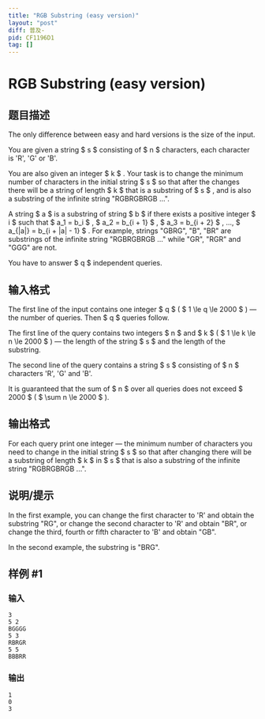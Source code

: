```yaml
---
title: "RGB Substring (easy version)"
layout: "post"
diff: 普及-
pid: CF1196D1
tag: []
---
```


# RGB Substring (easy version)

## 题目描述

The only difference between easy and hard versions is the size of the input.

You are given a string $ s $ consisting of $ n $ characters, each character is 'R', 'G' or 'B'.

You are also given an integer $ k $ . Your task is to change the minimum number of characters in the initial string $ s $ so that after the changes there will be a string of length $ k $ that is a substring of $ s $ , and is also a substring of the infinite string "RGBRGBRGB ...".

A string $ a $ is a substring of string $ b $ if there exists a positive integer $ i $ such that $ a_1 = b_i $ , $ a_2 = b_{i + 1} $ , $ a_3 = b_{i + 2} $ , ..., $ a_{|a|} = b_{i + |a| - 1} $ . For example, strings "GBRG", "B", "BR" are substrings of the infinite string "RGBRGBRGB ..." while "GR", "RGR" and "GGG" are not.

You have to answer $ q $ independent queries.

## 输入格式

The first line of the input contains one integer $ q $ ( $ 1 \le q \le 2000 $ ) — the number of queries. Then $ q $ queries follow.

The first line of the query contains two integers $ n $ and $ k $ ( $ 1 \le k \le n \le 2000 $ ) — the length of the string $ s $ and the length of the substring.

The second line of the query contains a string $ s $ consisting of $ n $ characters 'R', 'G' and 'B'.

It is guaranteed that the sum of $ n $ over all queries does not exceed $ 2000 $ ( $ \sum n \le 2000 $ ).

## 输出格式

For each query print one integer — the minimum number of characters you need to change in the initial string $ s $ so that after changing there will be a substring of length $ k $ in $ s $ that is also a substring of the infinite string "RGBRGBRGB ...".

## 说明/提示

In the first example, you can change the first character to 'R' and obtain the substring "RG", or change the second character to 'R' and obtain "BR", or change the third, fourth or fifth character to 'B' and obtain "GB".

In the second example, the substring is "BRG".

## 样例 #1

### 输入

```
3
5 2
BGGGG
5 3
RBRGR
5 5
BBBRR

```

### 输出

```
1
0
3

```

